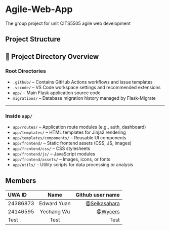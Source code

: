 # Agile-Web-App

The group project for unit CITS5505 agile web development

## Project Structure

## 📁 Project Directory Overview

### Root Directories

- `.github/` – Contains GitHub Actions workflows and issue templates
- `.vscode/` – VS Code workspace settings and recommended extensions
- `app/` – Main Flask application source code
- `migrations/` – Database migration history managed by Flask-Migrate

---

### Inside `app/`

- `app/routes/` – Application route modules (e.g., auth, dashboard)
- `app/templates/` – HTML templates for Jinja2 rendering
- `app/templates/components/` – Reusable UI components
- `app/frontend/` – Static frontend assets (CSS, JS, images)
- `app/frontend/css/` – CSS stylesheets
- `app/frontend/js/` – JavaScript modules
- `app/frontend/assets/` – Images, icons, or fonts
- `app/utils/` – Utility scripts for data processing or analysis

## Members

| UWA ID   |    Name     |                               Github user name |
| :------- | :---------: | ---------------------------------------------: |
| 24386873 | Edward Yuan | [@Seikasahara](https://github.com/Seikasahara) |
| 24146595 | Yechang Wu  |           [@Wycers](https://github.com/wycers) |
| Test     |    Test     |                                           Test |

